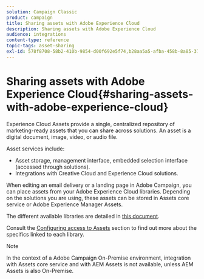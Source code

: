 ```yaml
---
solution: Campaign Classic
product: campaign
title: Sharing assets with Adobe Experience Cloud
description: Sharing assets with Adobe Experience Cloud
audience: integrations
content-type: reference
topic-tags: asset-sharing
exl-id: 578f8708-58b2-410b-9854-d00f692e5f74,b28aa5a5-afba-458b-8a85-375493c6c836
---
```

# Sharing assets with Adobe Experience Cloud{#sharing-assets-with-adobe-experience-cloud}

Experience Cloud Assets provide a single, centralized repository of marketing-ready assets that you can share across solutions. An asset is a digital document, image, video, or audio file.

Asset services include:

* Asset storage, management interface, embedded selection interface (accessed through solutions).
* Integrations with Creative Cloud and Experience Cloud solutions.

When editing an email delivery or a landing page in Adobe Campaign, you can place assets from your Adobe Experience Cloud libraries. Depending on the solutions you are using, these assets can be stored in Assets core service or Adobe Experience Manager Assets.

The different available libraries are detailed in [this document](https://docs.adobe.com/content/help/en/core-services/interface/assets/experience-cloud-assets.html).

Consult the [Configuring access to Assets](../../integrations/using/configuring-access-to-assets.md) section to find out more about the specifics linked to each library.

>[!NOTE]
>
>In the context of a Adobe Campaign On-Premise environment, integration with Assets core service and with AEM Assets is not available, unless AEM Assets is also On-Premise.
